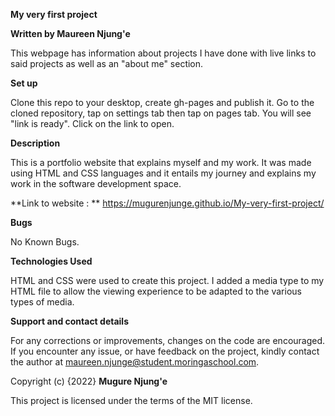 **My very first project**

**Written by Maureen Njung'e**

This webpage has information about projects I have done with live links to said projects as well as an "about me" section.

**Set up**

Clone this repo to your desktop, create gh-pages and publish it.
Go to the cloned repository, tap on settings tab then tap on pages tab.
You will see "link is ready". Click on the link to open.

**Description**

This is a portfolio website that explains myself and my work. 
It was made using HTML and CSS languages and it entails my journey and explains my work in the software development space.

**Link to website : **
https://mugurenjunge.github.io/My-very-first-project/

**Bugs**

No Known Bugs.

**Technologies Used**

HTML and CSS were used to create this project. I added a media type to my HTML file to allow the viewing experience to be adapted to the various types of media.

**Support and contact details**

For any corrections or improvements, changes on the code are encouraged.
If you encounter any issue, or have feedback on the project, kindly contact the author at maureen.njunge@student.moringaschool.com.

Copyright (c) {2022} **Mugure Njung'e**

This project is licensed under the terms of the MIT license.
